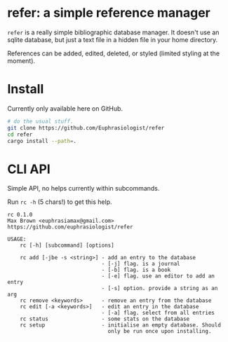 # refer: a simple reference manager

`refer` is a really simple bibliographic database manager. It doesn't use an sqlite database, but just a text file in a hidden file in your home directory.

References can be added, edited, deleted, or styled (limited styling at the moment).

# Install

Currently only available here on GitHub.

```bash
# do the usual stuff.
git clone https://github.com/Euphrasiologist/refer
cd refer
cargo install --path=.
```

# CLI API

Simple API, no helps currently within subcommands.

Run `rc -h` (5 chars!) to get this help.

```
rc 0.1.0
Max Brown <euphrasiamax@gmail.com>
https://github.com/euphrasiologist/refer

USAGE:
    rc [-h] [subcommand] [options]

    rc add [-jbe -s <string>] - add an entry to the database
                              - [-j] flag. is a journal
                              - [-b] flag. is a book
                              - [-e] flag. use an editor to add an entry
                              - [-s] option. provide a string as an arg
    rc remove <keywords>      - remove an entry from the database
    rc edit [-a <keywords>]   - edit an entry in the database
                              - [-a] flag. select from all entries
    rc status                 - some stats on the database
    rc setup                  - initialise an empty database. Should 
                                only be run once upon installing.
```